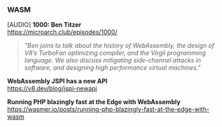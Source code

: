 ### WASM

[AUDIO] **1000: Ben Titzer**  
https://microarch.club/episodes/1000/

> _"Ben joins to talk about the history of WebAssembly, the design of V8’s
> TurboFan optimizing compiler, and the Virgil programming language. We also
> discuss mitigating side-channel attacks in software, and designing high
> performance virtual machines."_

**WebAssembly JSPI has a new API**  
https://v8.dev/blog/jspi-newapi

**Running PHP blazingly fast at the Edge with WebAssembly**  
https://wasmer.io/posts/running-php-blazingly-fast-at-the-edge-with-wasm
